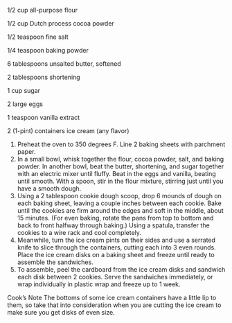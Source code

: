1/2 cup all-purpose flour

1/2 cup Dutch process cocoa powder

1/2 teaspoon fine salt

1/4 teaspoon baking powder

6 tablespoons unsalted butter, softened

2 tablespoons shortening

1 cup sugar

2 large eggs

1 teaspoon vanilla extract

2 (1-pint) containers ice cream (any flavor)

1. Preheat the oven to 350 degrees F. Line 2 baking sheets with parchment paper.
2. In a small bowl, whisk together the flour, cocoa powder, salt, and baking powder. In another bowl, beat the butter, shortening, and sugar together with an electric mixer until fluffy. Beat in the eggs and vanilla, beating until smooth. With a spoon, stir in the flour mixture, stirring just until you have a smooth dough.
3. Using a 2 tablespoon cookie dough scoop, drop 6 mounds of dough on each baking sheet, leaving a couple inches between each cookie. Bake until the cookies are firm around the edges and soft in the middle, about 15 minutes. (For even baking, rotate the pans from top to bottom and back to front halfway through baking.) Using a spatula, transfer the cookies to a wire rack and cool completely.
4. Meanwhile, turn the ice cream pints on their sides and use a serrated knife to slice through the containers, cutting each into 3 even rounds. Place the ice cream disks on a baking sheet and freeze until ready to assemble the sandwiches.
5. To assemble, peel the cardboard from the ice cream disks and sandwich each disk between 2 cookies. Serve the sandwiches immediately, or wrap individually in plastic wrap and freeze up to 1 week.

Cook’s Note
The bottoms of some ice cream containers have a little lip to them, so take that into consideration when you are cutting the ice cream to make sure you get disks of even size.
